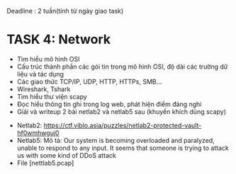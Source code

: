 Deadline : 2 tuần(tính từ ngày giao task)
# TASK 4: Network
- Tìm hiểu mô hình OSI
- Cấu trúc thành phần các gói tin trong mô hình OSI, độ dài các trường dữ liệu và tác dụng
- Các giao thức TCP/IP, UDP, HTTP, HTTPs, SMB...
- Wireshark, Tshark
- Tìm hiểu thư viện scapy
- Đọc hiểu thông tin ghi trong log web, phát hiện điểm đáng nghi
- Giải và writeup 2 bài netlab2 và netlab5 sau (khuyến khích dùng scapy)
+ Netlab2: https://ctf.viblo.asia/puzzles/netlab2-protected-vault-hf0wmhwguj0
+ Netlab5: Mô tả: Our system is becoming overloaded and paralyzed, unable to respond to any input. It seems that someone is trying to attack us with some kind of DDoS attack
+ File [nettlab5.pcap]
